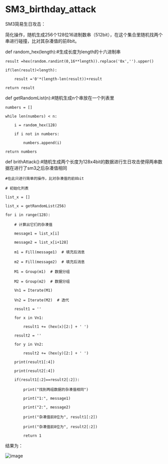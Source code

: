 # SM3_birthday_attack
SM3简易生日攻击：

简化操作，随机生成256个128位16进制数串（512bit），在这个集合里随机找两个串进行碰撞，比对其杂凑值的前8bit。

def random_hex(length):#生成长度为length的十六进制串

    result =hex(random.randint(0,16**length)).replace('0x','').upper()
    
    if(len(result)<length):
    
        result ='0'*(length-len(result))+result
        
    return result
    
    
def getRandomList(n):#随机生成n个串放在一个列表里

    numbers = []
    
    while len(numbers) < n:
    
        i = random_hex(128)
        
        if i not in numbers:
        
            numbers.append(i)
            
    return numbers
    
    

def brithAttack():#随机生成两个长度为128x4bit的数据进行生日攻击使得两串数据在进行了sm3之后杂凑值相同

    #在此只进行简单的操作，比对杂凑值的前8bit
    
    # 初始化列表
    
    list_x = []
    
    list_x = getRandomList(256)
    
    for i in range(128):
    
        # 计算出它们的杂凑值
        
        message1 = list_x[i]
        
        message2 = list_x[i+128]
        
        m1 = Fill(message1)  # 填充后消息
        
        m2 = Fill(message2)  # 填充后消息
        
        M1 = Group(m1)  # 数据分组
        
        M2 = Group(m2)  # 数据分组
        
        Vn1 = Iterate(M1)
        
        Vn2 = Iterate(M2)  # 迭代
        
        result1 = ''
        
        for x in Vn1:
        
            result1 += (hex(x)[2:] + ' ')
            
        result2 = ''
        
        for y in Vn2:
        
            result2 += (hex(y)[2:] + ' ')
            
        print(result1[:4])
        
        print(result2[:4])
        
        if(result1[:2]==result2[:2]):
        
            print("找到两组数据的杂凑值相同")
            
            print("1:", message1)
            
            print("2:", message2)
            
            print("杂凑值前8位为", result1[:2])
            
            print("杂凑值前8位为", result2[:2])
            
            return 1
            
            
            
结果为：


![image](https://user-images.githubusercontent.com/104775629/181994539-e27db08f-3675-4782-ad6a-5a28d68570a9.png)
